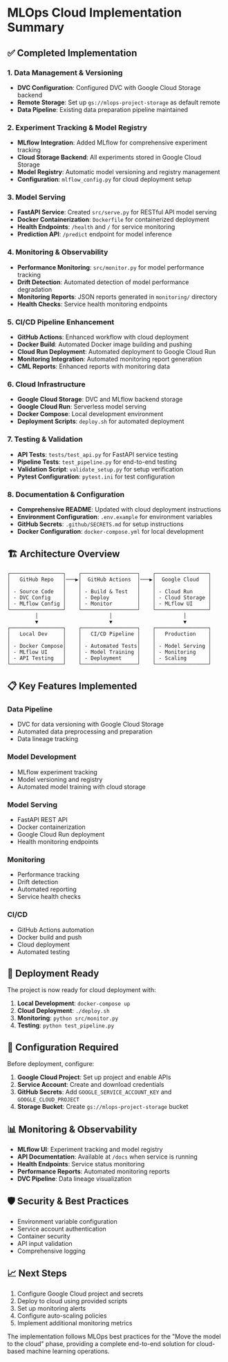 # MLOps Cloud Implementation Summary

## ✅ Completed Implementation

### 1. Data Management & Versioning
- **DVC Configuration**: Configured DVC with Google Cloud Storage backend
- **Remote Storage**: Set up `gs://mlops-project-storage` as default remote
- **Data Pipeline**: Existing data preparation pipeline maintained

### 2. Experiment Tracking & Model Registry
- **MLflow Integration**: Added MLflow for comprehensive experiment tracking
- **Cloud Storage Backend**: All experiments stored in Google Cloud Storage
- **Model Registry**: Automatic model versioning and registry management
- **Configuration**: `mlflow_config.py` for cloud deployment setup

### 3. Model Serving
- **FastAPI Service**: Created `src/serve.py` for RESTful API model serving
- **Docker Containerization**: `Dockerfile` for containerized deployment
- **Health Endpoints**: `/health` and `/` for service monitoring
- **Prediction API**: `/predict` endpoint for model inference

### 4. Monitoring & Observability
- **Performance Monitoring**: `src/monitor.py` for model performance tracking
- **Drift Detection**: Automated detection of model performance degradation
- **Monitoring Reports**: JSON reports generated in `monitoring/` directory
- **Health Checks**: Service health monitoring endpoints

### 5. CI/CD Pipeline Enhancement
- **GitHub Actions**: Enhanced workflow with cloud deployment
- **Docker Build**: Automated Docker image building and pushing
- **Cloud Run Deployment**: Automated deployment to Google Cloud Run
- **Monitoring Integration**: Automated monitoring report generation
- **CML Reports**: Enhanced reports with monitoring data

### 6. Cloud Infrastructure
- **Google Cloud Storage**: DVC and MLflow backend storage
- **Google Cloud Run**: Serverless model serving
- **Docker Compose**: Local development environment
- **Deployment Scripts**: `deploy.sh` for automated deployment

### 7. Testing & Validation
- **API Tests**: `tests/test_api.py` for FastAPI service testing
- **Pipeline Tests**: `test_pipeline.py` for end-to-end testing
- **Validation Script**: `validate_setup.py` for setup verification
- **Pytest Configuration**: `pytest.ini` for test configuration

### 8. Documentation & Configuration
- **Comprehensive README**: Updated with cloud deployment instructions
- **Environment Configuration**: `.env.example` for environment variables
- **GitHub Secrets**: `.github/SECRETS.md` for setup instructions
- **Docker Configuration**: `docker-compose.yml` for local development

## 🏗️ Architecture Overview

```
┌─────────────────┐    ┌──────────────────┐    ┌─────────────────┐
│   GitHub Repo   │───▶│  GitHub Actions  │───▶│  Google Cloud   │
│                 │    │                  │    │                 │
│ - Source Code   │    │ - Build & Test   │    │ - Cloud Run     │
│ - DVC Config    │    │ - Deploy         │    │ - Cloud Storage │
│ - MLflow Config │    │ - Monitor        │    │ - MLflow UI     │
└─────────────────┘    └──────────────────┘    └─────────────────┘
         │                       │                       │
         ▼                       ▼                       ▼
┌─────────────────┐    ┌──────────────────┐    ┌─────────────────┐
│   Local Dev     │    │   CI/CD Pipeline │    │   Production    │
│                 │    │                  │    │                 │
│ - Docker Compose│    │ - Automated Tests│    │ - Model Serving │
│ - MLflow UI     │    │ - Model Training │    │ - Monitoring    │
│ - API Testing   │    │ - Deployment     │    │ - Scaling       │
└─────────────────┘    └──────────────────┘    └─────────────────┘
```

## 📋 Key Features Implemented

### Data Pipeline
- DVC for data versioning with Google Cloud Storage
- Automated data preprocessing and preparation
- Data lineage tracking

### Model Development
- MLflow experiment tracking
- Model versioning and registry
- Automated model training with cloud storage

### Model Serving
- FastAPI REST API
- Docker containerization
- Google Cloud Run deployment
- Health monitoring endpoints

### Monitoring
- Performance tracking
- Drift detection
- Automated reporting
- Service health checks

### CI/CD
- GitHub Actions automation
- Docker build and push
- Cloud deployment
- Automated testing

## 🚀 Deployment Ready

The project is now ready for cloud deployment with:

1. **Local Development**: `docker-compose up`
2. **Cloud Deployment**: `./deploy.sh`
3. **Monitoring**: `python src/monitor.py`
4. **Testing**: `python test_pipeline.py`

## 🔧 Configuration Required

Before deployment, configure:

1. **Google Cloud Project**: Set up project and enable APIs
2. **Service Account**: Create and download credentials
3. **GitHub Secrets**: Add `GOOGLE_SERVICE_ACCOUNT_KEY` and `GOOGLE_CLOUD_PROJECT`
4. **Storage Bucket**: Create `gs://mlops-project-storage` bucket

## 📊 Monitoring & Observability

- **MLflow UI**: Experiment tracking and model registry
- **API Documentation**: Available at `/docs` when service is running
- **Health Endpoints**: Service status monitoring
- **Performance Reports**: Automated monitoring reports
- **DVC Pipeline**: Data lineage visualization

## 🛡️ Security & Best Practices

- Environment variable configuration
- Service account authentication
- Container security
- API input validation
- Comprehensive logging

## 📈 Next Steps

1. Configure Google Cloud project and secrets
2. Deploy to cloud using provided scripts
3. Set up monitoring alerts
4. Configure auto-scaling policies
5. Implement additional monitoring metrics

The implementation follows MLOps best practices for the "Move the model to the cloud" phase, providing a complete end-to-end solution for cloud-based machine learning operations.